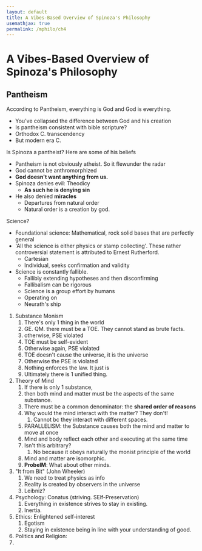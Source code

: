 ```yaml
---
layout: default
title: A Vibes-Based Overview of Spinoza's Philosophy
usemathjax: true
permalink: /mphilo/ch4
---
```


# A Vibes-Based Overview of Spinoza's Philosophy

## Pantheism

According to Pantheism, everything is God and God is everything.

- You've collapsed the difference between God and his creation
- Is pantheism consistent with bible scripture?
- Orthodox  C. transcendency
- But modern era C.

Is Spinoza a pantheist? Here are some of his beliefs

- Pantheism is not obviously atheist. So it flewunder the radar
- God cannot be anthromorphized
- **God doesn't want anything from us.**
- Spinoza denies evil: Theodicy
  - **As such he is denying sin**
- He also denied **miracles**
  - Departures from natural order
  - Natural order is a creation by god.

Science?

- Foundational science: Mathematical, rock solid bases that are perfectly general
- 'All the science is either physics or stamp collecting'. These rather controversial statement is attributed to Ernest Rutherford.
  - Cartesian
  - Individual, seeks confirmation and validity
- Science is constantly fallible.
  - Fallibly extending hypotheses and then disconfirming
  - Fallibalism can be rigorous
  - Science is a group effort by humans
  - Operating on 
  - Neurath's ship

1. Substance Monism
   1. There's only 1 thing in the world
   2. GE. QM. there must be a TOE. They cannot stand as brute facts.
   3. otherwise, PSE violated
   4. TOE must be self-evident
   5. Otherwise again, PSE violated
   6. TOE doesn't cause the universe, it is the universe
   8. Otherwise the PSE is violated
   9. Nothing enforces the law. It just is
   10. Ultimately there is 1 unified thing.
2. Theory of Mind
   1. If there is only 1 substance,
   2. then both mind and matter must be the aspects of the same substance.
   3. There must be a common denominator: the **shared order of reasons**
   4. Why would the mind interact with the matter? They don't!
      1. Cannot bc they interact with different spaces.
   5. PARALLELISM: the Substance causes both the mind and matter to move at once
   6. Mind and body reflect each other and executing at the same time
   7. Isn't this arbitrary? 
      1. No because it obeys naturally the monist principle of the world
   8. Mind and matter are isomorphic.
   9. **ProbelM**: What about other minds.
3. "It from Bit" (John Wheeler)
   1. We need to treat physics as info
   2. Reality is created by observers in the universe
   3. Leibniz?
4. Psychology: Conatus (striving. SElf-Preservation)
   1. Everything in existence strives to stay in existing.
   2. Inertia.
5. Ethics: Enlightened self-interest
   1. Egotism
   2. Staying in existence being in line with your understanding of good.
6. Politics and Religion:
7. 